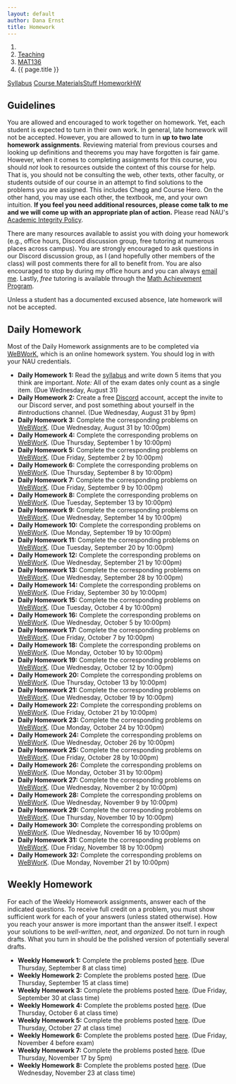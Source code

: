 ```yaml
---
layout: default
author: Dana Ernst
title: Homework
---
```


<ol class="breadcrumb">
  <li><a href="/"><i class="fa fa-home"></i></a></li>
  <li><a href="/teaching/">Teaching</a></li>
  <li><a href="/teaching/mat136f22">MAT136</a></li>
  <li class="active">{{ page.title }}</li>
</ol>

<div class="row">
<div class="col-xs-12">
<div class="btn-group btn-group-justified">
<a class="btn btn-default btn-success" href="{{site.baseurl}}/teaching/mat136f22/syllabus/">Syllabus</a>
<a class="btn btn-default btn-primary" href="{{site.baseurl}}/teaching/mat136f22/materials/">
<span class="hidden-xs">Course Materials</span><span class="visible-xs">Stuff</span>
</a>
<a class="btn btn-default btn-warning" href="{{site.baseurl}}/teaching/mat136f22/homework/">
<span class="hidden-xs">Homework</span><span class="visible-xs">HW</span>
</a>
<!-- <a class="btn btn-default btn-info" href="{{site.baseurl}}/teaching/mat136f22/journal/">Journal</a> -->
</div>
</div>
</div>

## Guidelines ##
You are allowed and encouraged to work together on homework. Yet, each student is expected to turn in their own work. In general, late homework will not be accepted. However, you are allowed to turn in **up to two late homework assignments**. Reviewing material from previous courses and looking up definitions and theorems you may have forgotten is fair game. However, when it comes to completing assignments for this course, you should *not* look to resources outside the context of this course for help.  That is, you should not be consulting the web, other texts, other faculty, or students outside of our course in an attempt to find solutions to the problems you are assigned.  This includes Chegg and Course Hero. On the other hand, you may use each other, the textbook, me, and your own intuition. **If you feel you need additional resources, please come talk to me and we will come up with an appropriate plan of action.** Please read NAU's [Academic Integrity Policy](https://www5.nau.edu/policies/Client/Details/828?whoIsLooking=Students&pertainsTo=All&sortDirection=Ascending&page=1).

There are many resources available to assist you with doing your homework (e.g., office hours, Discord discussion group, free tutoring at numerous places across campus). You are strongly encouraged to ask questions in our Discord discussion group, as I (and hopefully other members of the class) will post comments there for all to benefit from.  You are also encouraged to stop by during my office hours and you can always [email me](mailto:dana.ernst@nau.edu).  Lastly, *free* tutoring is available through the [Math Achievement Program](https://in.nau.edu/academic-success-centers/math-achievement-program/).

Unless a student has a documented excused absence, late homework will not be accepted.  

## Daily Homework ##
Most of the Daily Homework assignments are to be completed via [WeBWorK](https://webwork.math.nau.edu/), which is an online homework system. You should log in with your NAU credentials.

- **Daily Homework 1:** Read the [syllabus]({{site.baseurl}}/teaching/mat136f22/syllabus/) and write down 5 items that you think are important.  *Note:*  All of the exam dates only count as a single item. (Due Wednesday, August 31)
- **Daily Homework 2:** Create a free [Discord](http://discord.com) account, accept the invite to our Discord server, and post something about yourself in the #introductions channel. (Due Wednesday, August 31 by 9pm)
- **Daily Homework 3:** Complete the corresponding problems on [WeBWorK](https://webwork.math.nau.edu/webwork2/DErnst_136/). (Due Wednesday, August 31 by 10:00pm)
- **Daily Homework 4:** Complete the corresponding problems on [WeBWorK](https://webwork.math.nau.edu/webwork2/DErnst_136/). (Due Thursday, September 1 by 10:00pm)
- **Daily Homework 5:** Complete the corresponding problems on [WeBWorK](https://webwork.math.nau.edu/webwork2/DErnst_136/). (Due Friday, September 2 by 10:00pm)
- **Daily Homework 6:** Complete the corresponding problems on [WeBWorK](https://webwork.math.nau.edu/webwork2/DErnst_136/). (Due Thursday, September 8 by 10:00pm)
- **Daily Homework 7:** Complete the corresponding problems on [WeBWorK](https://webwork.math.nau.edu/webwork2/DErnst_136/). (Due Friday, September 9 by 10:00pm)
- **Daily Homework 8:** Complete the corresponding problems on [WeBWorK](https://webwork.math.nau.edu/webwork2/DErnst_136/). (Due Tuesday, September 13 by 10:00pm)
- **Daily Homework 9:** Complete the corresponding problems on [WeBWorK](https://webwork.math.nau.edu/webwork2/DErnst_136/). (Due Wednesday, September 14 by 10:00pm)
- **Daily Homework 10:** Complete the corresponding problems on [WeBWorK](https://webwork.math.nau.edu/webwork2/DErnst_136/). (Due Monday, September 19 by 10:00pm)
- **Daily Homework 11:** Complete the corresponding problems on [WeBWorK](https://webwork.math.nau.edu/webwork2/DErnst_136/). (Due Tuesday, September 20 by 10:00pm)
- **Daily Homework 12:** Complete the corresponding problems on [WeBWorK](https://webwork.math.nau.edu/webwork2/DErnst_136/). (Due Wednesday, September 21 by 10:00pm)
- **Daily Homework 13:** Complete the corresponding problems on [WeBWorK](https://webwork.math.nau.edu/webwork2/DErnst_136/). (Due Wednesday, September 28 by 10:00pm)
- **Daily Homework 14:** Complete the corresponding problems on [WeBWorK](https://webwork.math.nau.edu/webwork2/DErnst_136/). (Due Friday, September 30 by 10:00pm)
- **Daily Homework 15:** Complete the corresponding problems on [WeBWorK](https://webwork.math.nau.edu/webwork2/DErnst_136/). (Due Tuesday, October 4 by 10:00pm)
- **Daily Homework 16:** Complete the corresponding problems on [WeBWorK](https://webwork.math.nau.edu/webwork2/DErnst_136/). (Due Wednesday, October 5 by 10:00pm)
- **Daily Homework 17:** Complete the corresponding problems on [WeBWorK](https://webwork.math.nau.edu/webwork2/DErnst_136/). (Due Friday, October 7 by 10:00pm)
- **Daily Homework 18:** Complete the corresponding problems on [WeBWorK](https://webwork.math.nau.edu/webwork2/DErnst_136/). (Due Monday, October 10 by 10:00pm)
- **Daily Homework 19:** Complete the corresponding problems on [WeBWorK](https://webwork.math.nau.edu/webwork2/DErnst_136/). (Due Wednesday, October 12 by 10:00pm)
- **Daily Homework 20:** Complete the corresponding problems on [WeBWorK](https://webwork.math.nau.edu/webwork2/DErnst_136/). (Due Thursday, October 13 by 10:00pm)
- **Daily Homework 21:** Complete the corresponding problems on [WeBWorK](https://webwork.math.nau.edu/webwork2/DErnst_136/). (Due Wednesday, October 19 by 10:00pm)
- **Daily Homework 22:** Complete the corresponding problems on [WeBWorK](https://webwork.math.nau.edu/webwork2/DErnst_136/). (Due Friday, October 21 by 10:00pm)
- **Daily Homework 23:** Complete the corresponding problems on [WeBWorK](https://webwork.math.nau.edu/webwork2/DErnst_136/). (Due Monday, October 24 by 10:00pm)
- **Daily Homework 24:** Complete the corresponding problems on [WeBWorK](https://webwork.math.nau.edu/webwork2/DErnst_136/). (Due Wednesday, October 26 by 10:00pm)
- **Daily Homework 25:** Complete the corresponding problems on [WeBWorK](https://webwork.math.nau.edu/webwork2/DErnst_136/). (Due Friday, October 28 by 10:00pm)
- **Daily Homework 26:** Complete the corresponding problems on [WeBWorK](https://webwork.math.nau.edu/webwork2/DErnst_136/). (Due Monday, October 31 by 10:00pm)
- **Daily Homework 27:** Complete the corresponding problems on [WeBWorK](https://webwork.math.nau.edu/webwork2/DErnst_136/). (Due Wednesday, November 2 by 10:00pm)
- **Daily Homework 28:** Complete the corresponding problems on [WeBWorK](https://webwork.math.nau.edu/webwork2/DErnst_136/). (Due Wednesday, November 9 by 10:00pm)
- **Daily Homework 29:** Complete the corresponding problems on [WeBWorK](https://webwork.math.nau.edu/webwork2/DErnst_136/). (Due Thursday, November 10 by 10:00pm)
- **Daily Homework 30:** Complete the corresponding problems on [WeBWorK](https://webwork.math.nau.edu/webwork2/DErnst_136/). (Due Wednesday, November 16 by 10:00pm)
- **Daily Homework 31:** Complete the corresponding problems on [WeBWorK](https://webwork.math.nau.edu/webwork2/DErnst_136/). (Due Friday, November 18 by 10:00pm)
- **Daily Homework 32:** Complete the corresponding problems on [WeBWorK](https://webwork.math.nau.edu/webwork2/DErnst_136/). (Due Monday, November 21 by 10:00pm)

## Weekly Homework ##
For each of the Weekly Homework assignments, answer each of the indicated questions. To receive full credit on a problem, you must show sufficient work for each of your answers (unless stated otherwise).  How you reach your answer is more important than the answer itself. I expect your solutions to be *well-written*, *neat*, and *organized*.  Do not turn in rough drafts.  What you turn in should be the polished version of potentially several drafts.

- **Weekly Homework 1:** Complete the problems posted [here]({{site.baseurl}}/teaching/mat136f22/136Weekly1.pdf). (Due Thursday, September 8 at class time)
- **Weekly Homework 2:** Complete the problems posted [here]({{site.baseurl}}/teaching/mat136f22/136Weekly2.pdf). (Due Thursday, September 15 at class time)
- **Weekly Homework 3:** Complete the problems posted [here]({{site.baseurl}}/teaching/mat136f22/136Weekly3.pdf). (Due Friday, September 30 at class time)
- **Weekly Homework 4:** Complete the problems posted [here]({{site.baseurl}}/teaching/mat136f22/136Weekly4.pdf). (Due Thursday, October 6 at class time)
- **Weekly Homework 5:** Complete the problems posted [here]({{site.baseurl}}/teaching/mat136f22/136Weekly5.pdf). (Due Thursday, October 27 at class time)
- **Weekly Homework 6:** Complete the problems posted [here]({{site.baseurl}}/teaching/mat136f22/136Weekly6.pdf). (Due Friday, November 4 before exam)
- **Weekly Homework 7:** Complete the problems posted [here]({{site.baseurl}}/teaching/mat136f22/136Weekly7.pdf). (Due Thursday, November 17 by 5pm)
- **Weekly Homework 8:** Complete the problems posted [here]({{site.baseurl}}/teaching/mat136f22/136Weekly8.pdf). (Due Wednesday, November 23 at class time)
